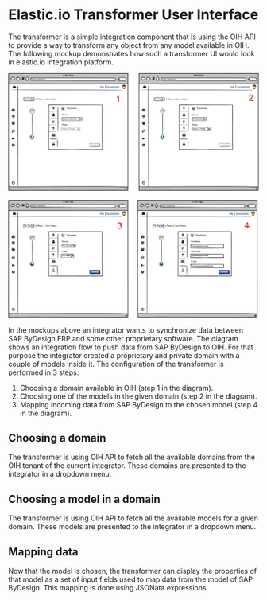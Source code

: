 # Elastic.io Transformer User Interface

The transformer is a simple integration component that is using
the OIH API to provide a way to transform any object from any model available
in OIH. The following mockup demonstrates how such a transformer
UI would look in elastic.io integration platform.

![Dynamic Transformer](Assets/DynamicTransformer.png)

In the mockups above an integrator wants to synchronize data between
SAP ByDesign ERP and some other proprietary software. The diagram shows
an integration flow to push data from SAP ByDesign to OIH. For that purpose
the integrator created a proprietary and private domain with a couple of
models inside it. The configuration of the transformer is performed in 3 steps:

1. Choosing a domain available in OIH (step 1 in the diagram).
2. Choosing one of the models in the given domain (step 2 in the diagram).
3. Mapping incoming data from SAP ByDesign to the chosen model (step 4 in the diagram).

## Choosing a domain

The transformer is using OIH API to fetch all the available domains from
the OIH tenant of the current integrator. These domains are presented to
the integrator in a dropdown menu.

## Choosing a model in a domain

The transformer is using OIH API to fetch all the available models for a
given domain. These models  are presented to the integrator in a dropdown
menu.

## Mapping data

Now that the model is chosen, the transformer can display the properties
of that model as a set of input fields used to map data from the model
of SAP ByDesign. This mapping is done using JSONata expressions.
